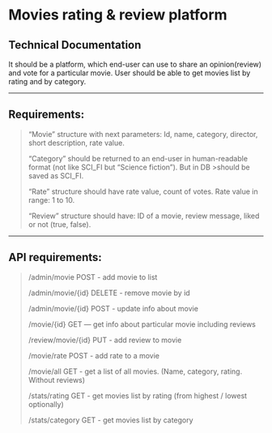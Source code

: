 Movies rating & review platform
===
Technical Documentation
---

It should be a platform, which end-user can use to share an opinion(review) and vote for a particular movie.
User should be able to get movies list by rating and by category.

---
Requirements: 
---
>“Movie” structure with next parameters: Id, name, category, director, short description, rate value. 
>
>“Category” should be returned to an end-user in human-readable format (not like SCI_FI but “Science fiction”). But in DB >should be saved as SCI_FI.
>
>“Rate” structure should have rate value, count of votes. Rate value in range: 1 to 10.
>
>“Review” structure should have: ID of a movie, review message,  liked or not (true, false).

---
API requirements:
---
>/admin/movie POST -  add movie to list
>
>/admin/movie/{id} DELETE - remove movie by id
>
>/admin/movie/{id} POST - update info about movie
>
>/movie/{id} GET — get info about particular movie including reviews
>
>/review/movie/{id} PUT - add review to movie
>
>/movie/rate POST - add rate to a movie
>
>/movie/all GET - get a list of all movies. (Name, category, rating. Without reviews)
>
>/stats/rating GET - get movies list by rating (from highest / lowest optionally)
>
>/stats/category GET - get movies list by category
